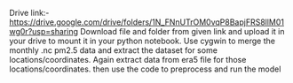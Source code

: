 Drive link:- https://drive.google.com/drive/folders/1N_FNnUTrOM0vqP8BapjFRS8llM01wg0r?usp=sharing
Download file and folder from given link and upload it in your drive to mount it in your python notebook.
Use cygwin to merge the monthly .nc pm2.5 data and extract the dataset for some locations/coordinates.
Again extract data from era5 file for those locations/coordinates.
then use the code to preprocess and run the model

